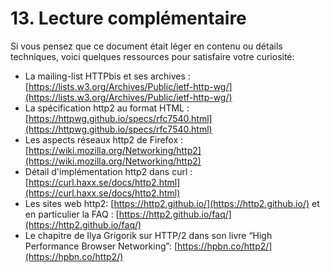 # 13. Lecture complémentaire

Si vous pensez que ce document était léger en contenu ou détails techniques, voici quelques ressources pour satisfaire votre curiosité:

* La mailing-list HTTPbis et ses archives : [https://lists.w3.org/Archives/Public/ietf-http-wg/](https://lists.w3.org/Archives/Public/ietf-http-wg/)
* La spécification http2 au format HTML : [https://httpwg.github.io/specs/rfc7540.html](https://httpwg.github.io/specs/rfc7540.html)
* Les aspects réseaux http2 de Firefox : [https://wiki.mozilla.org/Networking/http2](https://wiki.mozilla.org/Networking/http2)
* Détail d'implémentation http2 dans curl : [https://curl.haxx.se/docs/http2.html](https://curl.haxx.se/docs/http2.html)
* Les sites web http2: [https://http2.github.io/](https://http2.github.io/) et en particulier la FAQ : [https://http2.github.io/faq/](https://http2.github.io/faq/)
* Le chapitre de Ilya Grigorik sur HTTP/2 dans son livre “High Performance Browser Networking”: [https://hpbn.co/http2/](https://hpbn.co/http2/)

